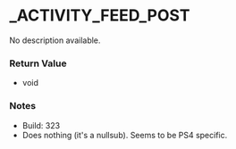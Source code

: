 # _ACTIVITY_FEED_POST

No description available.

### Return Value
* void

### Notes
* Build: 323
* Does nothing (it's a nullsub). Seems to be PS4 specific.

